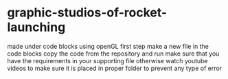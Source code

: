 # graphic-studios-of-rocket-launching
made under code blocks using openGL 
first step
make a new file in the code blocks
copy the code from the repository 
and run 
make sure that you have the requirements in your supporting file otherwise watch youtube videos to make sure it is placed in proper folder to prevent any type of error
